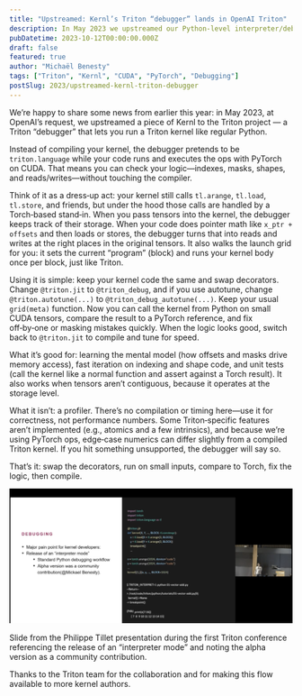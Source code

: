 ```yaml
---
title: "Upstreamed: Kernl’s Triton “debugger” lands in OpenAI Triton"
description: In May 2023 we upstreamed our Python-level interpreter/debugger for Triton kernels to the OpenAI Triton project; here’s what it is, how to use it, and where it helps.
pubDatetime: 2023-10-12T00:00:00.000Z
draft: false
featured: true
author: "Michaël Benesty"
tags: ["Triton", "Kernl", "CUDA", "PyTorch", "Debugging"]
postSlug: 2023/upstreamed-kernl-triton-debugger
---
```


We’re happy to share some news from earlier this year: in May 2023, at OpenAI’s request, we upstreamed a piece of Kernl to the Triton project — a Triton “debugger” that lets you run a Triton kernel like regular Python.

Instead of compiling your kernel, the debugger pretends to be `triton.language` while your code runs and executes the ops with PyTorch on CUDA. That means you can check your logic—indexes, masks, shapes, and reads/writes—without touching the compiler.

<!-- more -->

Think of it as a dress‑up act: your kernel still calls `tl.arange`, `tl.load`, `tl.store`, and friends, but under the hood those calls are handled by a Torch‑based stand‑in. When you pass tensors into the kernel, the debugger keeps track of their storage. When your code does pointer math like `x_ptr + offsets` and then loads or stores, the debugger turns that into reads and writes at the right places in the original tensors. It also walks the launch grid for you: it sets the current “program” (block) and runs your kernel body once per block, just like Triton.

Using it is simple: keep your kernel code the same and swap decorators. Change `@triton.jit` to `@triton_debug`, and if you use autotune, change `@triton.autotune(...)` to `@triton_debug_autotune(...)`. Keep your usual `grid(meta)` function. Now you can call the kernel from Python on small CUDA tensors, compare the result to a PyTorch reference, and fix off‑by‑one or masking mistakes quickly. When the logic looks good, switch back to `@triton.jit` to compile and tune for speed.

What it’s good for: learning the mental model (how offsets and masks drive memory access), fast iteration on indexing and shape code, and unit tests (call the kernel like a normal function and assert against a Torch result). It also works when tensors aren’t contiguous, because it operates at the storage level.

What it isn’t: a profiler. There’s no compilation or timing here—use it for correctness, not performance numbers. Some Triton‑specific features aren’t implemented (e.g., atomics and a few intrinsics), and because we’re using PyTorch ops, edge‑case numerics can differ slightly from a compiled Triton kernel. If you hit something unsupported, the debugger will say so.

That’s it: swap the decorators, run on small inputs, compare to Torch, fix the logic, then compile.

![Slide from the first Triton conference highlighting an “interpreter mode” and citing a community contribution.](triton.png)
<p class="caption">Slide from the Philippe Tillet presentation during the first Triton conference referencing the release of an “interpreter mode” and noting the alpha version as a community contribution.</p>

Thanks to the Triton team for the collaboration and for making this flow available to more kernel authors.
